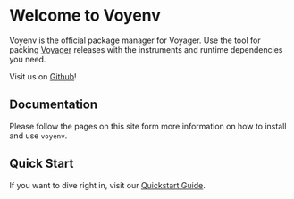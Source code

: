 # Welcome to Voyenv

Voyenv is the official package manager for Voyager.
Use the tool for packing [Voyager](https://github.com/dxworks/voyager) releases with the instruments and runtime dependencies you need.

Visit us on [Github](https://github.com/dxworks/voyenv)!

## Documentation
Please follow the pages on this site form more information on how to install and use `voyenv`.

## Quick Start
If you want to dive right in, visit our [Quickstart Guide](quickstart.md).
